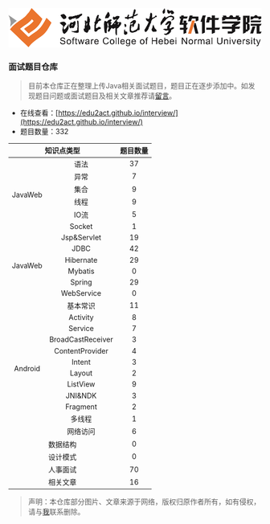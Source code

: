 ![河北师范大学软件学院](./images/logo.png)

### 面试题目仓库

>  目前本仓库正在整理上传Java相关面试题目，题目正在逐步添加中。如发现题目问题或面试题目及相关文章推荐请[留言](https://github.com/edu2act/interview/issues)。

- 在线查看：[https://edu2act.github.io/interview/](https://edu2act.github.io/interview/)
- 题目数量：332

<table  width="100%"> 
  <thead> 
    <tr> 
      <th colspan="2" style="text-align:center">知识点类型</th> 
      <th style="text-align:center">题目数量</th> 
    </tr> 
  </thead> 
  <tbody>
    <tr> 
      <td rowspan="6" style="text-align:center">JavaWeb</td>
      <td style="text-align:center">语法</td> 
      <td style="text-align:center">37</td> 
    </tr> 
    <tr> 
      <td style="text-align:center">异常</td> 
      <td style="text-align:center">7</td> 
    </tr> 
    <tr> 
      <td style="text-align:center">集合</td> 
      <td style="text-align:center">9</td> 
    </tr> 
    <tr> 
      <td style="text-align:center">线程</td> 
      <td style="text-align:center">9</td> 
    </tr> 
    <tr> 
      <td style="text-align:center">IO流</td> 
      <td style="text-align:center">5</td> 
    </tr> 
    <tr> 
      <td style="text-align:center">Socket</td> 
      <td style="text-align:center">1</td> 
    </tr> 
    <tr> 
      <td rowspan="6" style="text-align:center">JavaWeb</td>
      <td style="text-align:center">Jsp&amp;Servlet</td> 
      <td style="text-align:center">19</td> 
    </tr> 
    <tr> 
      <td style="text-align:center">JDBC</td> 
      <td style="text-align:center">42</td> 
    </tr> 
    <tr> 
      <td style="text-align:center">Hibernate</td> 
      <td style="text-align:center">29</td> 
    </tr> 
    <tr> 
      <td style="text-align:center">Mybatis</td> 
      <td style="text-align:center">0</td> 
    </tr> 
    <tr> 
      <td style="text-align:center">Spring</td> 
      <td style="text-align:center">29</td> 
    </tr> 
    <tr> 
      <td style="text-align:center">WebService</td> 
      <td style="text-align:center">0</td> 
    </tr> 
    <tr> 
      <td rowspan="12" style="text-align:center">Android</td>
      <td style="text-align:center">基本常识</td> 
      <td style="text-align:center">11</td> 
    </tr> 
    <tr> 
      <td style="text-align:center">Activity</td> 
      <td style="text-align:center">8</td> 
    </tr> 
    <tr> 
      <td style="text-align:center">Service</td> 
      <td style="text-align:center">7</td> 
    </tr> 
    <tr> 
      <td style="text-align:center">BroadCastReceiver</td> 
      <td style="text-align:center">3</td> 
    </tr> 
    <tr> 
      <td style="text-align:center">ContentProvider</td> 
      <td style="text-align:center">4</td> 
    </tr> 
    <tr> 
      <td style="text-align:center">Intent</td> 
      <td style="text-align:center">3</td> 
    </tr> 
    <tr> 
      <td style="text-align:center">Layout</td> 
      <td style="text-align:center">2</td> 
    </tr> 
    <tr> 
      <td style="text-align:center">ListView</td> 
      <td style="text-align:center">9</td> 
    </tr> 
    <tr> 
      <td style="text-align:center">JNI&amp;NDK</td> 
      <td style="text-align:center">3</td> 
    </tr> 
    <tr> 
      <td style="text-align:center">Fragment</td> 
      <td style="text-align:center">2</td> 
    </tr> 
    <tr> 
      <td style="text-align:center">多线程</td> 
      <td style="text-align:center">1</td> 
    </tr> 
    <tr> 
      <td style="text-align:center">网络访问</td> 
      <td style="text-align:center">6</td> 
    </tr> 
    <tr> 
     <td colspan="2" style="text-align:center">数据结构</td> 
      <td style="text-align:center">0</td> 
    </tr> 
    <tr> 
      <td colspan="2" style="text-align:center">设计模式</td> 
      <td style="text-align:center">0</td> 
    </tr> 
    <tr> 
      <td colspan="2" style="text-align:center">人事面试</td> 
      <td style="text-align:center">70</td> 
    </tr> 
    <tr> 
      <td colspan="2" style="text-align:center">相关文章</td> 
      <td style="text-align:center">16</td> 
    </tr> 
  </tbody> 
</table>

> 声明：本仓库部分图片、文章来源于网络，版权归原作者所有，如有侵权，请与[我](https://github.com/eetze)联系删除。